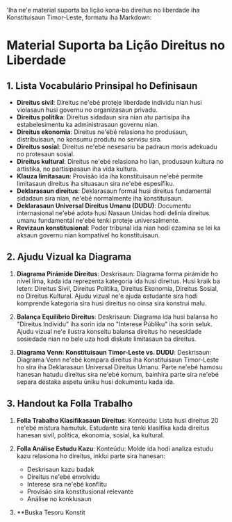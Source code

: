 'Iha ne'e material suporta ba lição kona-ba direitus no liberdade iha Konstituisaun Timor-Leste, formatu iha Markdown:

# Material Suporta ba Lição Direitus no Liberdade

## 1. Lista Vocabulário Prinsipal ho Definisaun

- **Direitus sivil**: Direitus ne'ebé proteje liberdade individu nian husi violasaun husi governu no organizasaun privadu.
- **Direitus polítika**: Direitus sidadaun sira nian atu partisipa iha estabelesimentu ka administrasaun governu nian.
- **Direitus ekonomia**: Direitus ne'ebé relasiona ho produsaun, distribuisaun, no konsumu produtu no servisu sira.
- **Direitus sosial**: Direitus ne'ebé nesesariu ba padraun moris adekuadu no protesaun sosial.
- **Direitus kultural**: Direitus ne'ebé relasiona ho lian, produsaun kultura no artistika, no partisipasaun iha vida kultura.
- **Klauza limitasaun**: Provisão ida iha konstituisaun ne'ebé permite limitasaun direitus iha situasaun sira ne'ebé espesífiku.
- **Deklarasaun direitus**: Deklarasaun formal husi direitus fundamentál sidadaun sira nian, ne'ebé normalmente iha konstituisaun.
- **Deklarasaun Universal Direitus Umanu (DUDU)**: Documentu internasional ne'ebé adota husi Nasaun Unidas hodi delinia direitus umanu fundamentál ne'ebé tenki proteje universalmente.
- **Revizaun konstitusional**: Poder tribunal ida nian hodi ezamina se lei ka aksaun governu nian kompatível ho konstituisaun.

## 2. Ajudu Vizual ka Diagrama

1. **Diagrama Pirámide Direitus**: 
   Deskrisaun: Diagrama forma pirámide ho nível lima, kada ida reprezenta kategoria ida husi direitus. Husi kraik ba leten: Direitus Sivil, Direitus Polítika, Direitus Ekonomia, Direitus Sosial, no Direitus Kultural. Ajudu vizual ne'e ajuda estudante sira hodi komprende kategoria sira husi direitus no oinsa sira konstrui malu.

2. **Balança Equilíbrio Direitus**:
   Deskrisaun: Diagrama ida husi balansa ho "Direitus Individu" iha sorin ida no "Interese Públiku" iha sorin seluk. Ajudu vizual ne'e ilustra konseitu balansa direitus ho nesesidade sosiedade nian no bele uza hodi diskute limitasaun ba direitus.

3. **Diagrama Venn: Konstituisaun Timor-Leste vs. DUDU**:
   Deskrisaun: Diagrama Venn ne'ebé kompara direitus iha Konstituisaun Timor-Leste ho sira iha Deklarasaun Universal Direitus Umanu. Parte ne'ebé hamosu hanesan hatudu direitus sira ne'ebé komum, bainhira parte sira ne'ebé separa destaka aspetu úniku husi dokumentu kada ida.

## 3. Handout ka Folla Trabalho

1. **Folla Trabalho Klasifikasaun Direitus**:
   Konteúdu: Lista husi direitus 20 ne'ebé mistura hamutuk. Estudante sira tenki klasifika kada direitus hanesan sivil, política, ekonomia, sosial, ka kultural.

2. **Folla Análise Estudu Kazu**:
   Konteúdu: Molde ida hodi analiza estudu kazu relasiona ho direitus, inklui parte sira hanesan:
   - Deskrisaun kazu badak
   - Direitus ne'ebé envolvidu
   - Interese sira ne'ebé konflitu
   - Provisão sira konstitusional relevante
   - Análise no konklusaun

3. **Buska Tesoru Konstit
